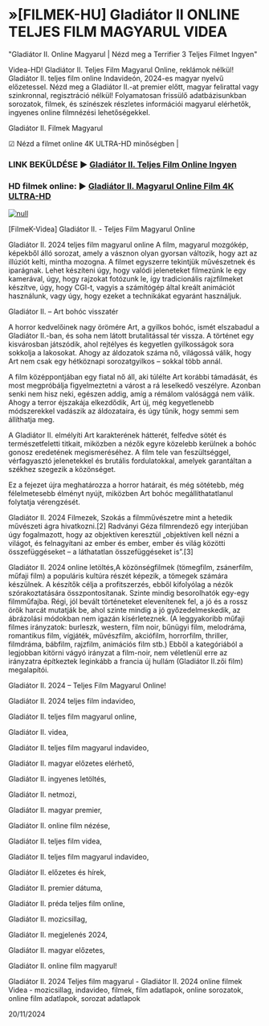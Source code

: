 # »[FILMEK-HU] Gladiátor II ONLINE TELJES FILM MAGYARUL VIDEA




"Gladiátor II. Online Magyarul | Nézd meg a Terrifier 3 Teljes Filmet Ingyen"

Videa-HD! Gladiátor II. Teljes Film Magyarul Online, reklámok nélkül! Gladiátor II. teljes film online Indavideón, 2024-es magyar nyelvű előzetessel. Nézd meg a Gladiátor II.-at premier előtt, magyar felirattal vagy szinkronnal, regisztráció nélkül! Folyamatosan frissülő adatbázisunkban sorozatok, filmek, és színészek részletes információi magyarul elérhetők, ingyenes online filmnézési lehetőségekkel.

Gladiátor II. Filmek Magyarul

☑ Nézd a filmet online 4K ULTRA-HD minőségben |

### LINK BEKÜLDÉSE ▶️ [Gladiátor II. Teljes Film Online Ingyen](https://t.co/rMFK3DLVt2)

### HD filmek online: ▶️ [Gladiátor II. Magyarul Online Film 4K ULTRA-HD](https://t.co/rMFK3DLVt2)

[![null](https://static.wixstatic.com/media/855a25_043b5abeb4ae4d35ac003198e7fe56ed~mv2.gif)](https://t.co/rMFK3DLVt2)

[FilmeK-Videa] Gladiátor II. - Teljes Film Magyarul Online

Gladiátor II. 2024 teljes film magyarul online A film, magyarul mozgókép, képekből álló sorozat, amely a vásznon olyan gyorsan változik, hogy azt az illúziót kelti, mintha mozogna. A filmet egyszerre tekintjük művészetnek és iparágnak. Lehet készíteni úgy, hogy valódi jeleneteket filmezünk le egy kamerával, úgy, hogy rajzokat fotózunk le, így tradicionális rajzfilmeket készítve, úgy, hogy CGI-t, vagyis a számítógép által kreált animációt használunk, vagy úgy, hogy ezeket a technikákat egyaránt használjuk.

Gladiátor II. – Art bohóc visszatér

A horror kedvelőinek nagy örömére Art, a gyilkos bohóc, ismét elszabadul a Gladiátor II.-ban, és soha nem látott brutalitással tér vissza. A történet egy kisvárosban játszódik, ahol rejtélyes és kegyetlen gyilkosságok sora sokkolja a lakosokat. Ahogy az áldozatok száma nő, világossá válik, hogy Art nem csak egy hétköznapi sorozatgyilkos – sokkal több annál.

A film középpontjában egy fiatal nő áll, aki túlélte Art korábbi támadását, és most megpróbálja figyelmeztetni a várost a rá leselkedő veszélyre. Azonban senki nem hisz neki, egészen addig, amíg a rémálom valósággá nem válik. Ahogy a terror éjszakája elkezdődik, Art új, még kegyetlenebb módszerekkel vadászik az áldozataira, és úgy tűnik, hogy semmi sem állíthatja meg.

A Gladiátor II. elmélyíti Art karakterének hátterét, felfedve sötét és természetfeletti titkait, miközben a nézők egyre közelebb kerülnek a bohóc gonosz eredetének megismeréséhez. A film tele van feszültséggel, vérfagyasztó jelenetekkel és brutális fordulatokkal, amelyek garantáltan a székhez szegezik a közönséget.

Ez a fejezet újra meghatározza a horror határait, és még sötétebb, még félelmetesebb élményt nyújt, miközben Art bohóc megállíthatatlanul folytatja vérengzését.

Gladiátor II. 2024 Filmezek, Szokás a filmművészetre mint a hetedik művészeti ágra hivatkozni.[2] Radványi Géza filmrendező egy interjúban úgy fogalmazott, hogy az objektíven keresztül „objektíven kell nézni a világot, és felnagyítani az ember és ember, ember és világ közötti összefüggéseket – a láthatatlan összefüggéseket is”.[3]

Gladiátor II. 2024 online letöltés,A közönségfilmek (tömegfilm, zsánerfilm, műfaji film) a populáris kultúra részét képezik, a tömegek számára készülnek. A készítők célja a profitszerzés, ebből kifolyólag a nézők szórakoztatására összpontosítanak. Szinte mindig besorolhatók egy-egy filmműfajba. Régi, jól bevált történeteket elevenítenek fel, a jó és a rossz örök harcát mutatják be, ahol szinte mindig a jó győzedelmeskedik, az ábrázolási módokban nem igazán kísérleteznek. (A leggyakoribb műfaji filmes irányzatok: burleszk, western, film noir, bűnügyi film, melodráma, romantikus film, vígjáték, művészfilm, akciófilm, horrorfilm, thriller, filmdráma, bábfilm, rajzfilm, animációs film stb.) Ebből a kategóriából a legjobban kitörni vágyó irányzat a film-noir, nem véletlenül erre az irányzatra építkeztek leginkább a francia új hullám (Gladiátor II.zői film) megalapítói.

Gladiátor II. 2024 – Teljes Film Magyarul Online!

Gladiátor II. 2024 teljes film indavideo,

Gladiátor II. teljes film magyarul online,

Gladiátor II. videa,

Gladiátor II. teljes film magyarul indavideo,

Gladiátor II. magyar előzetes elérhető,

Gladiátor II. ingyenes letöltés,

Gladiátor II. netmozi,

Gladiátor II. magyar premier,

Gladiátor II. online film nézése,

Gladiátor II. teljes film videa,

Gladiátor II. teljes film magyarul indavideo,

Gladiátor II. előzetes és hírek,

Gladiátor II. premier dátuma,

Gladiátor II. préda teljes film online,

Gladiátor II. mozicsillag,

Gladiátor II. megjelenés 2024,

Gladiátor II. magyar előzetes,

Gladiátor II. online film magyarul!

Gladiátor II. 2024 Teljes film magyarul - Gladiátor II. 2024 online filmek Videa - mozicsillag, indavideo, filmek, film adatlapok, online sorozatok, online film adatlapok, sorozat adatlapok

20/11/2024
